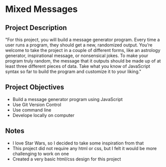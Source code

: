 # Mixed Messages

## Project Description

 "For this project, you will build a message generator program. Every time a user runs a program, they should get a new, randomized output. You’re welcome to take the project in a couple of different forms, like an astrology generator, inspirational message, or nonsensical jokes. To make your program truly random, the message that it outputs should be made up of at least three different pieces of data. Take what you know of JavaScript syntax so far to build the program and customize it to your liking."

## Project Objectives
  - Build a message generator program using JavaScript
  - Use Git Version Control
  - Use command line
  - Develope locally on computer

## Notes
  - I love Star Wars, so I decided to take some inspiration from that
  - This project did not require any html or css, but I felt it would be more challenging to work on one
  - Created a very basic html/css design for this project
